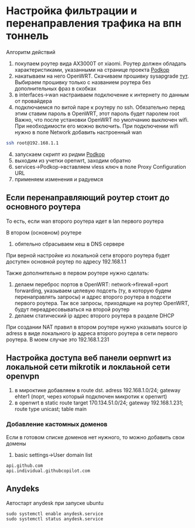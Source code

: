 # Настройка фильтрации и перенаправления трафика на впн тоннель

Алгоритм действий
1) покупаем роутер вида AX3000T от xiaomi. Роутер должен обладать характеристиками, указанными на странице проекта [Podkop](https://github.com/itdoginfo/podkop)
2) накатываем на него OpenWRT. Скачиваем прошивку sysapgrade [тут](https://firmware-selector.openwrt.org/?version=24.10.2). Выбираем прошивку только с названием роутера без дополнительных фраз в скобках
3) в interfaces->wan настраиваем подключение к интернету по данным от провайдера
4) подключаемся по витой паре к роутеру по ssh. Обязательно перед этим ставим пароль в OpenWRT, этот пароль будет паролем root  Важно, что после установки OpenWRT по умолчанию выключен wifi. При необходимости его можно включить. При подключении wifi нужно в поле Network добавить настроенный wan
```bash
ssh root@192.168.1.1
```
4) запускаем скрипт из ридми [Podkop](https://github.com/itdoginfo/podkop)
5) выходим из учетки openwrt, заходим обратно
6) services->Podkop->вставляем vless ключ в поле Proxy Configuration URL
7) применяем изменения и радуемся

## Если перенаправляющий роутер стоит до основного роутера

То есть, если wan второго роутера идет в lan первого роутера

В втором (основном) роутере
1) обятельно сбрасываем кеш в DNS сервере

При верной настройке из локальной сети второго роутера будет доступен основной роутер по адресу 192.168.1.1

Также дополнительно в первом роутере нужно сделать:
1) делаем переброс портов в OpenWRT: network->firewall->port forwarding, указываем целевую подсеть (ту, в которую будем перенаправлять запросы) и адрес второго роутера в подсети первого роутера. Так все запросы, приходящие на роутер OpenWRT, будут переадресовываться на второй роутер
2) делаем статический ip адрес второго роутера в разделе DHCP

При создании NAT правил в втором роутере нужно указывать source ip adress в виде локального ip адреса второго роутера в сети первого роутера. В моем случае это 192.168.1.231

## Настройка доступа веб панели oepnwrt из локальной сети mikrotik и локлаьной сети openvpn 

1) в мироктике добавляем в route
   dst. adress 192.168.1.0/24; gateway ehter1 (порт, через который подключен микротик к openwrt)
2) в openwrt в static route
   target 170.134.51.0/24; gateway 192.168.1.231; route type unicast; table main

### Добавление кастомных доменов

Если в готовом списке доменов нет нужного, то можно добавить свои домены
1) basic settings->User domain list

```
api.github.com
api.individual.githubcopilot.com
```

## Anydeks

Автостарт anydesk при запуске ubuntu

```
sudo systemctl enable anydesk.service
sudo systemctl status anydesk.service
```
